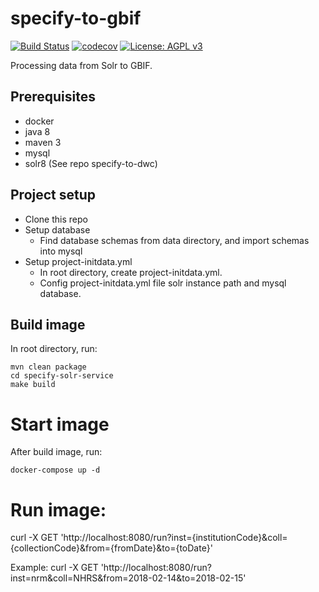 # specify-to-gbif
[![Build Status](https://travis-ci.com/Naturhistoriska/specify-to-gbif.svg?branch=master)](https://travis-ci.com/Naturhistoriska/specify-to-gbif)
[![codecov](https://codecov.io/gh/Naturhistoriska/specify-to-gbif/branch/master/graph/badge.svg)](https://codecov.io/gh/Naturhistoriska/specify-to-gbif)
[![License: AGPL v3](https://img.shields.io/badge/License-AGPL%20v3-blue.svg)](http://www.gnu.org/licenses/agpl-3.0)



Processing data from Solr to GBIF.


## Prerequisites

* docker
* java 8
* maven 3
* mysql
* solr8 (See repo specify-to-dwc)


## Project setup

* Clone this repo
* Setup database
  * Find database schemas from data directory, and import schemas into mysql
* Setup project-initdata.yml
  * In root directory, create project-initdata.yml.
  * Config project-initdata.yml file solr instance path and mysql database.


## Build image


In root directory, run:
```
mvn clean package
cd specify-solr-service
make build
```

# Start image


After build image, run:
```
docker-compose up -d
```

# Run image:

curl -X GET 'http://localhost:8080/run?inst={institutionCode}&coll={collectionCode}&from={fromDate}&to={toDate}'

Example: curl -X GET 'http://localhost:8080/run?inst=nrm&coll=NHRS&from=2018-02-14&to=2018-02-15'
